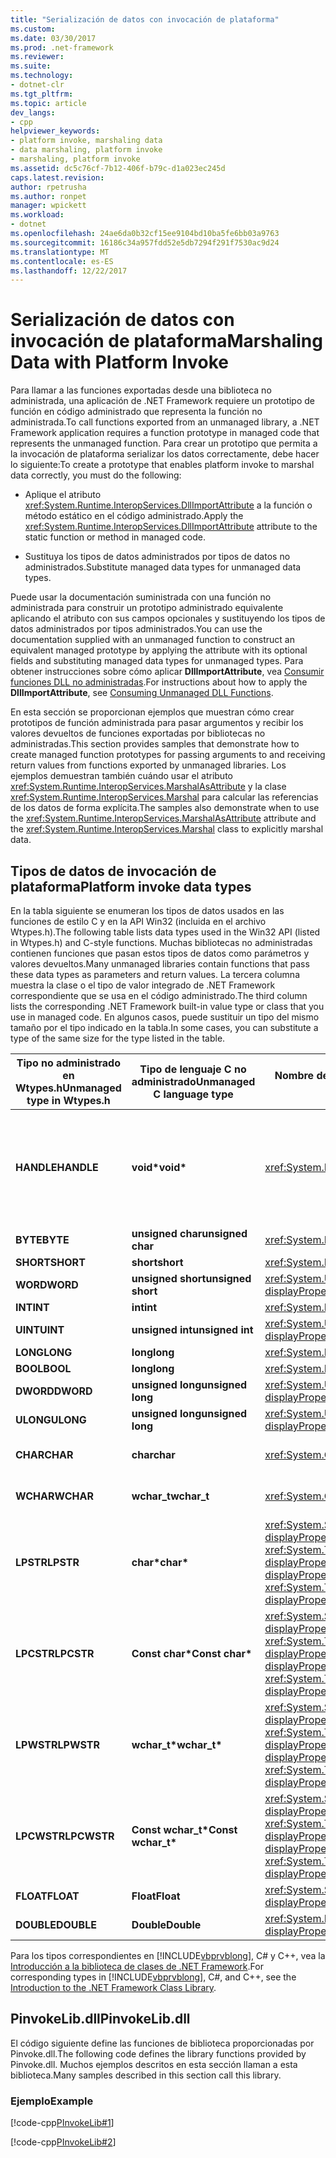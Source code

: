 ```yaml
---
title: "Serialización de datos con invocación de plataforma"
ms.custom: 
ms.date: 03/30/2017
ms.prod: .net-framework
ms.reviewer: 
ms.suite: 
ms.technology:
- dotnet-clr
ms.tgt_pltfrm: 
ms.topic: article
dev_langs:
- cpp
helpviewer_keywords:
- platform invoke, marshaling data
- data marshaling, platform invoke
- marshaling, platform invoke
ms.assetid: dc5c76cf-7b12-406f-b79c-d1a023ec245d
caps.latest.revision: 
author: rpetrusha
ms.author: ronpet
manager: wpickett
ms.workload:
- dotnet
ms.openlocfilehash: 24ae6da0b32cf15ee9104bd10ba5fe6bb03a9763
ms.sourcegitcommit: 16186c34a957fdd52e5db7294f291f7530ac9d24
ms.translationtype: MT
ms.contentlocale: es-ES
ms.lasthandoff: 12/22/2017
---
```

# <a name="marshaling-data-with-platform-invoke"></a><span data-ttu-id="e9d22-102">Serialización de datos con invocación de plataforma</span><span class="sxs-lookup"><span data-stu-id="e9d22-102">Marshaling Data with Platform Invoke</span></span>
<span data-ttu-id="e9d22-103">Para llamar a las funciones exportadas desde una biblioteca no administrada, una aplicación de .NET Framework requiere un prototipo de función en código administrado que representa la función no administrada.</span><span class="sxs-lookup"><span data-stu-id="e9d22-103">To call functions exported from an unmanaged library, a .NET Framework application requires a function prototype in managed code that represents the unmanaged function.</span></span> <span data-ttu-id="e9d22-104">Para crear un prototipo que permita a la invocación de plataforma serializar los datos correctamente, debe hacer lo siguiente:</span><span class="sxs-lookup"><span data-stu-id="e9d22-104">To create a prototype that enables platform invoke to marshal data correctly, you must do the following:</span></span>  
  
-   <span data-ttu-id="e9d22-105">Aplique el atributo <xref:System.Runtime.InteropServices.DllImportAttribute> a la función o método estático en el código administrado.</span><span class="sxs-lookup"><span data-stu-id="e9d22-105">Apply the <xref:System.Runtime.InteropServices.DllImportAttribute> attribute to the static function or method in managed code.</span></span>  
  
-   <span data-ttu-id="e9d22-106">Sustituya los tipos de datos administrados por tipos de datos no administrados.</span><span class="sxs-lookup"><span data-stu-id="e9d22-106">Substitute managed data types for unmanaged data types.</span></span>  
  
 <span data-ttu-id="e9d22-107">Puede usar la documentación suministrada con una función no administrada para construir un prototipo administrado equivalente aplicando el atributo con sus campos opcionales y sustituyendo los tipos de datos administrados por tipos administrados.</span><span class="sxs-lookup"><span data-stu-id="e9d22-107">You can use the documentation supplied with an unmanaged function to construct an equivalent managed prototype by applying the attribute with its optional fields and substituting managed data types for unmanaged types.</span></span> <span data-ttu-id="e9d22-108">Para obtener instrucciones sobre cómo aplicar **DllImportAttribute**, vea [Consumir funciones DLL no administradas](../../../docs/framework/interop/consuming-unmanaged-dll-functions.md).</span><span class="sxs-lookup"><span data-stu-id="e9d22-108">For instructions about how to apply the **DllImportAttribute**, see [Consuming Unmanaged DLL Functions](../../../docs/framework/interop/consuming-unmanaged-dll-functions.md).</span></span>  
  
 <span data-ttu-id="e9d22-109">En esta sección se proporcionan ejemplos que muestran cómo crear prototipos de función administrada para pasar argumentos y recibir los valores devueltos de funciones exportadas por bibliotecas no administradas.</span><span class="sxs-lookup"><span data-stu-id="e9d22-109">This section provides samples that demonstrate how to create managed function prototypes for passing arguments to and receiving return values from functions exported by unmanaged libraries.</span></span> <span data-ttu-id="e9d22-110">Los ejemplos demuestran también cuándo usar el atributo <xref:System.Runtime.InteropServices.MarshalAsAttribute> y la clase <xref:System.Runtime.InteropServices.Marshal> para calcular las referencias de los datos de forma explícita.</span><span class="sxs-lookup"><span data-stu-id="e9d22-110">The samples also demonstrate when to use the <xref:System.Runtime.InteropServices.MarshalAsAttribute> attribute and the <xref:System.Runtime.InteropServices.Marshal> class to explicitly marshal data.</span></span>  
  
## <a name="platform-invoke-data-types"></a><span data-ttu-id="e9d22-111">Tipos de datos de invocación de plataforma</span><span class="sxs-lookup"><span data-stu-id="e9d22-111">Platform invoke data types</span></span>  
 <span data-ttu-id="e9d22-112">En la tabla siguiente se enumeran los tipos de datos usados en las funciones de estilo C y en la API Win32 (incluida en el archivo Wtypes.h).</span><span class="sxs-lookup"><span data-stu-id="e9d22-112">The following table lists data types used in the Win32 API (listed in Wtypes.h) and C-style functions.</span></span> <span data-ttu-id="e9d22-113">Muchas bibliotecas no administradas contienen funciones que pasan estos tipos de datos como parámetros y valores devueltos.</span><span class="sxs-lookup"><span data-stu-id="e9d22-113">Many unmanaged libraries contain functions that pass these data types as parameters and return values.</span></span> <span data-ttu-id="e9d22-114">La tercera columna muestra la clase o el tipo de valor integrado de .NET Framework correspondiente que se usa en el código administrado.</span><span class="sxs-lookup"><span data-stu-id="e9d22-114">The third column lists the corresponding .NET Framework built-in value type or class that you use in managed code.</span></span> <span data-ttu-id="e9d22-115">En algunos casos, puede sustituir un tipo del mismo tamaño por el tipo indicado en la tabla.</span><span class="sxs-lookup"><span data-stu-id="e9d22-115">In some cases, you can substitute a type of the same size for the type listed in the table.</span></span>  
  
|<span data-ttu-id="e9d22-116">Tipo no administrado en Wtypes.h</span><span class="sxs-lookup"><span data-stu-id="e9d22-116">Unmanaged type in Wtypes.h</span></span>|<span data-ttu-id="e9d22-117">Tipo de lenguaje C no administrado</span><span class="sxs-lookup"><span data-stu-id="e9d22-117">Unmanaged C language type</span></span>|<span data-ttu-id="e9d22-118">Nombre de clase administrada</span><span class="sxs-lookup"><span data-stu-id="e9d22-118">Managed class name</span></span>|<span data-ttu-id="e9d22-119">Descripción</span><span class="sxs-lookup"><span data-stu-id="e9d22-119">Description</span></span>|  
|--------------------------------|-------------------------------|------------------------|-----------------|  
|<span data-ttu-id="e9d22-120">**HANDLE**</span><span class="sxs-lookup"><span data-stu-id="e9d22-120">**HANDLE**</span></span>|<span data-ttu-id="e9d22-121">**void\***</span><span class="sxs-lookup"><span data-stu-id="e9d22-121">**void\***</span></span>|<xref:System.IntPtr?displayProperty=nameWithType>|<span data-ttu-id="e9d22-122">32 bits en sistemas de operativos Windows de 32 bits, 64 bits en sistemas operativos Windows de 64 bits.</span><span class="sxs-lookup"><span data-stu-id="e9d22-122">32 bits on 32-bit Windows operating systems, 64 bits on 64-bit Windows operating systems.</span></span>|  
|<span data-ttu-id="e9d22-123">**BYTE**</span><span class="sxs-lookup"><span data-stu-id="e9d22-123">**BYTE**</span></span>|<span data-ttu-id="e9d22-124">**unsigned char**</span><span class="sxs-lookup"><span data-stu-id="e9d22-124">**unsigned char**</span></span>|<xref:System.Byte?displayProperty=nameWithType>|<span data-ttu-id="e9d22-125">8 bits</span><span class="sxs-lookup"><span data-stu-id="e9d22-125">8 bits</span></span>|  
|<span data-ttu-id="e9d22-126">**SHORT**</span><span class="sxs-lookup"><span data-stu-id="e9d22-126">**SHORT**</span></span>|<span data-ttu-id="e9d22-127">**short**</span><span class="sxs-lookup"><span data-stu-id="e9d22-127">**short**</span></span>|<xref:System.Int16?displayProperty=nameWithType>|<span data-ttu-id="e9d22-128">16 bits</span><span class="sxs-lookup"><span data-stu-id="e9d22-128">16 bits</span></span>|  
|<span data-ttu-id="e9d22-129">**WORD**</span><span class="sxs-lookup"><span data-stu-id="e9d22-129">**WORD**</span></span>|<span data-ttu-id="e9d22-130">**unsigned short**</span><span class="sxs-lookup"><span data-stu-id="e9d22-130">**unsigned short**</span></span>|<xref:System.UInt16?displayProperty=nameWithType>|<span data-ttu-id="e9d22-131">16 bits</span><span class="sxs-lookup"><span data-stu-id="e9d22-131">16 bits</span></span>|  
|<span data-ttu-id="e9d22-132">**INT**</span><span class="sxs-lookup"><span data-stu-id="e9d22-132">**INT**</span></span>|<span data-ttu-id="e9d22-133">**int**</span><span class="sxs-lookup"><span data-stu-id="e9d22-133">**int**</span></span>|<xref:System.Int32?displayProperty=nameWithType>|<span data-ttu-id="e9d22-134">32 bits</span><span class="sxs-lookup"><span data-stu-id="e9d22-134">32 bits</span></span>|  
|<span data-ttu-id="e9d22-135">**UINT**</span><span class="sxs-lookup"><span data-stu-id="e9d22-135">**UINT**</span></span>|<span data-ttu-id="e9d22-136">**unsigned int**</span><span class="sxs-lookup"><span data-stu-id="e9d22-136">**unsigned int**</span></span>|<xref:System.UInt32?displayProperty=nameWithType>|<span data-ttu-id="e9d22-137">32 bits</span><span class="sxs-lookup"><span data-stu-id="e9d22-137">32 bits</span></span>|  
|<span data-ttu-id="e9d22-138">**LONG**</span><span class="sxs-lookup"><span data-stu-id="e9d22-138">**LONG**</span></span>|<span data-ttu-id="e9d22-139">**long**</span><span class="sxs-lookup"><span data-stu-id="e9d22-139">**long**</span></span>|<xref:System.Int32?displayProperty=nameWithType>|<span data-ttu-id="e9d22-140">32 bits</span><span class="sxs-lookup"><span data-stu-id="e9d22-140">32 bits</span></span>|  
|<span data-ttu-id="e9d22-141">**BOOL**</span><span class="sxs-lookup"><span data-stu-id="e9d22-141">**BOOL**</span></span>|<span data-ttu-id="e9d22-142">**long**</span><span class="sxs-lookup"><span data-stu-id="e9d22-142">**long**</span></span>|<xref:System.Byte>|<span data-ttu-id="e9d22-143">32 bits</span><span class="sxs-lookup"><span data-stu-id="e9d22-143">32 bits</span></span>|  
|<span data-ttu-id="e9d22-144">**DWORD**</span><span class="sxs-lookup"><span data-stu-id="e9d22-144">**DWORD**</span></span>|<span data-ttu-id="e9d22-145">**unsigned long**</span><span class="sxs-lookup"><span data-stu-id="e9d22-145">**unsigned long**</span></span>|<xref:System.UInt32?displayProperty=nameWithType>|<span data-ttu-id="e9d22-146">32 bits</span><span class="sxs-lookup"><span data-stu-id="e9d22-146">32 bits</span></span>|  
|<span data-ttu-id="e9d22-147">**ULONG**</span><span class="sxs-lookup"><span data-stu-id="e9d22-147">**ULONG**</span></span>|<span data-ttu-id="e9d22-148">**unsigned long**</span><span class="sxs-lookup"><span data-stu-id="e9d22-148">**unsigned long**</span></span>|<xref:System.UInt32?displayProperty=nameWithType>|<span data-ttu-id="e9d22-149">32 bits</span><span class="sxs-lookup"><span data-stu-id="e9d22-149">32 bits</span></span>|  
|<span data-ttu-id="e9d22-150">**CHAR**</span><span class="sxs-lookup"><span data-stu-id="e9d22-150">**CHAR**</span></span>|<span data-ttu-id="e9d22-151">**char**</span><span class="sxs-lookup"><span data-stu-id="e9d22-151">**char**</span></span>|<xref:System.Char?displayProperty=nameWithType>|<span data-ttu-id="e9d22-152">Decorar con ANSI.</span><span class="sxs-lookup"><span data-stu-id="e9d22-152">Decorate with ANSI.</span></span>|  
|<span data-ttu-id="e9d22-153">**WCHAR**</span><span class="sxs-lookup"><span data-stu-id="e9d22-153">**WCHAR**</span></span>|<span data-ttu-id="e9d22-154">**wchar_t**</span><span class="sxs-lookup"><span data-stu-id="e9d22-154">**wchar_t**</span></span>|<xref:System.Char?displayProperty=nameWithType>|<span data-ttu-id="e9d22-155">Decorar con Unicode.</span><span class="sxs-lookup"><span data-stu-id="e9d22-155">Decorate with Unicode.</span></span>|  
|<span data-ttu-id="e9d22-156">**LPSTR**</span><span class="sxs-lookup"><span data-stu-id="e9d22-156">**LPSTR**</span></span>|<span data-ttu-id="e9d22-157">**char\***</span><span class="sxs-lookup"><span data-stu-id="e9d22-157">**char\***</span></span>|<span data-ttu-id="e9d22-158"><xref:System.String?displayProperty=nameWithType> o <xref:System.Text.StringBuilder?displayProperty=nameWithType></span><span class="sxs-lookup"><span data-stu-id="e9d22-158"><xref:System.String?displayProperty=nameWithType> or <xref:System.Text.StringBuilder?displayProperty=nameWithType></span></span>|<span data-ttu-id="e9d22-159">Decorar con ANSI.</span><span class="sxs-lookup"><span data-stu-id="e9d22-159">Decorate with ANSI.</span></span>|  
|<span data-ttu-id="e9d22-160">**LPCSTR**</span><span class="sxs-lookup"><span data-stu-id="e9d22-160">**LPCSTR**</span></span>|<span data-ttu-id="e9d22-161">**Const char\***</span><span class="sxs-lookup"><span data-stu-id="e9d22-161">**Const char\***</span></span>|<span data-ttu-id="e9d22-162"><xref:System.String?displayProperty=nameWithType> o <xref:System.Text.StringBuilder?displayProperty=nameWithType></span><span class="sxs-lookup"><span data-stu-id="e9d22-162"><xref:System.String?displayProperty=nameWithType> or <xref:System.Text.StringBuilder?displayProperty=nameWithType></span></span>|<span data-ttu-id="e9d22-163">Decorar con ANSI.</span><span class="sxs-lookup"><span data-stu-id="e9d22-163">Decorate with ANSI.</span></span>|  
|<span data-ttu-id="e9d22-164">**LPWSTR**</span><span class="sxs-lookup"><span data-stu-id="e9d22-164">**LPWSTR**</span></span>|<span data-ttu-id="e9d22-165">**wchar_t\***</span><span class="sxs-lookup"><span data-stu-id="e9d22-165">**wchar_t\***</span></span>|<span data-ttu-id="e9d22-166"><xref:System.String?displayProperty=nameWithType> o <xref:System.Text.StringBuilder?displayProperty=nameWithType></span><span class="sxs-lookup"><span data-stu-id="e9d22-166"><xref:System.String?displayProperty=nameWithType> or <xref:System.Text.StringBuilder?displayProperty=nameWithType></span></span>|<span data-ttu-id="e9d22-167">Decorar con Unicode.</span><span class="sxs-lookup"><span data-stu-id="e9d22-167">Decorate with Unicode.</span></span>|  
|<span data-ttu-id="e9d22-168">**LPCWSTR**</span><span class="sxs-lookup"><span data-stu-id="e9d22-168">**LPCWSTR**</span></span>|<span data-ttu-id="e9d22-169">**Const wchar_t\***</span><span class="sxs-lookup"><span data-stu-id="e9d22-169">**Const wchar_t\***</span></span>|<span data-ttu-id="e9d22-170"><xref:System.String?displayProperty=nameWithType> o <xref:System.Text.StringBuilder?displayProperty=nameWithType></span><span class="sxs-lookup"><span data-stu-id="e9d22-170"><xref:System.String?displayProperty=nameWithType> or <xref:System.Text.StringBuilder?displayProperty=nameWithType></span></span>|<span data-ttu-id="e9d22-171">Decorar con Unicode.</span><span class="sxs-lookup"><span data-stu-id="e9d22-171">Decorate with Unicode.</span></span>|  
|<span data-ttu-id="e9d22-172">**FLOAT**</span><span class="sxs-lookup"><span data-stu-id="e9d22-172">**FLOAT**</span></span>|<span data-ttu-id="e9d22-173">**Float**</span><span class="sxs-lookup"><span data-stu-id="e9d22-173">**Float**</span></span>|<xref:System.Single?displayProperty=nameWithType>|<span data-ttu-id="e9d22-174">32 bits</span><span class="sxs-lookup"><span data-stu-id="e9d22-174">32 bits</span></span>|  
|<span data-ttu-id="e9d22-175">**DOUBLE**</span><span class="sxs-lookup"><span data-stu-id="e9d22-175">**DOUBLE**</span></span>|<span data-ttu-id="e9d22-176">**Double**</span><span class="sxs-lookup"><span data-stu-id="e9d22-176">**Double**</span></span>|<xref:System.Double?displayProperty=nameWithType>|<span data-ttu-id="e9d22-177">64 bits</span><span class="sxs-lookup"><span data-stu-id="e9d22-177">64 bits</span></span>|  
  
 <span data-ttu-id="e9d22-178">Para los tipos correspondientes en [!INCLUDE[vbprvblong](../../../includes/vbprvblong-md.md)], C# y C++, vea la [Introducción a la biblioteca de clases de .NET Framework](../../../docs/standard/class-library-overview.md).</span><span class="sxs-lookup"><span data-stu-id="e9d22-178">For corresponding types in [!INCLUDE[vbprvblong](../../../includes/vbprvblong-md.md)], C#, and C++, see the [Introduction to the .NET Framework Class Library](../../../docs/standard/class-library-overview.md).</span></span>  
  
## <a name="pinvokelibdll"></a><span data-ttu-id="e9d22-179">PinvokeLib.dll</span><span class="sxs-lookup"><span data-stu-id="e9d22-179">PinvokeLib.dll</span></span>  
 <span data-ttu-id="e9d22-180">El código siguiente define las funciones de biblioteca proporcionadas por Pinvoke.dll.</span><span class="sxs-lookup"><span data-stu-id="e9d22-180">The following code defines the library functions provided by Pinvoke.dll.</span></span> <span data-ttu-id="e9d22-181">Muchos ejemplos descritos en esta sección llaman a esta biblioteca.</span><span class="sxs-lookup"><span data-stu-id="e9d22-181">Many samples described in this section call this library.</span></span>  
  
### <a name="example"></a><span data-ttu-id="e9d22-182">Ejemplo</span><span class="sxs-lookup"><span data-stu-id="e9d22-182">Example</span></span>  
 [!code-cpp[PInvokeLib#1](../../../samples/snippets/cpp/VS_Snippets_CLR/pinvokelib/cpp/pinvokelib.cpp#1)]  
  
 [!code-cpp[PInvokeLib#2](../../../samples/snippets/cpp/VS_Snippets_CLR/pinvokelib/cpp/pinvokelib.h#2)]
